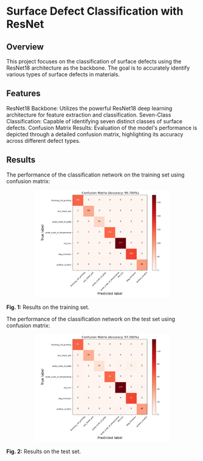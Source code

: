 # Surface Defect Classification with ResNet
## Overview
This project focuses on the classification of surface defects using the ResNet18 architecture as the backbone. 
The goal is to accurately identify various types of surface defects in materials.

## Features
ResNet18 Backbone: Utilizes the powerful ResNet18 deep learning architecture for feature extraction and classification.
Seven-Class Classification: Capable of identifying seven distinct classes of surface defects.
Confusion Matrix Results: Evaluation of the model's performance is depicted through a detailed confusion matrix, highlighting its accuracy across different defect types.

## Results
The performance of the classification network on the training set using confusion matrix:
<p align="center">
<img src="Train_none_normalized_cm.png" width="70%" height="30%">
</p>

**Fig. 1:** Results on the training set.

The performance of the classification network on the test set using confusion matrix:
<p align="center">
<img src="Test_none_normalized_cm.png" width="70%" height="40%">
</p>

**Fig. 2:** Results on the test set.
